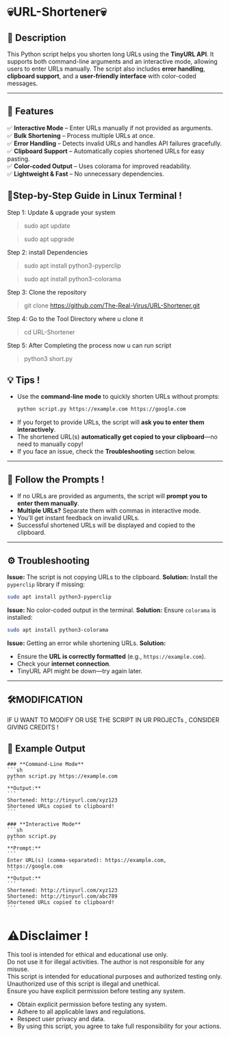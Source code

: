 # 💀URL-Shortener💀

## 📜 Description

This Python script helps you shorten long URLs using the **TinyURL API**. It supports both command-line arguments and an interactive mode, allowing users to enter URLs manually. The script also includes **error handling**, **clipboard support**, and a **user-friendly interface** with color-coded messages.

---

## 🔑 Features

✅ **Interactive Mode** – Enter URLs manually if not provided as arguments.  
✅ **Bulk Shortening** – Process multiple URLs at once.  
✅ **Error Handling** – Detects invalid URLs and handles API failures gracefully.  
✅ **Clipboard Support** – Automatically copies shortened URLs for easy pasting.  
✅ **Color-coded Output** – Uses colorama for improved readability.  
✅ **Lightweight & Fast** – No unnecessary dependencies.  

## 🚀Step-by-Step Guide in Linux Terminal !

Step 1: Update & upgrade your system  
>sudo apt update  

>sudo apt upgrade  

Step 2: install Dependencies  
>sudo apt install python3-pyperclip  

>sudo apt install python3-colorama  

Step 3: Clone the repository  
>git clone https://github.com/The-Real-Virus/URL-Shortener.git  

Step 4: Go to the Tool Directory where u clone it  
>cd URL-Shortener  

Step 5: After Completing the process now u can run script  
>python3 short.py  

## 💡 Tips !

- Use the **command-line mode** to quickly shorten URLs without prompts:
  ```sh
  python script.py https://example.com https://google.com
  ```
- If you forget to provide URLs, the script will **ask you to enter them interactively**.
- The shortened URL(s) **automatically get copied to your clipboard**—no need to manually copy!
- If you face an issue, check the **Troubleshooting** section below.

---

## 🤝 Follow the Prompts !

- If no URLs are provided as arguments, the script will **prompt you to enter them manually**.
- **Multiple URLs?** Separate them with commas in interactive mode.
- You'll get instant feedback on invalid URLs.
- Successful shortened URLs will be displayed and copied to the clipboard.

---

## ⚙️ Troubleshooting

**Issue:** The script is not copying URLs to the clipboard.
**Solution:** Install the `pyperclip` library if missing:
```sh
sudo apt install python3-pyperclip
```

**Issue:** No color-coded output in the terminal.
**Solution:** Ensure `colorama` is installed:
```sh
sudo apt install python3-colorama
```

**Issue:** Getting an error while shortening URLs.
**Solution:**
- Ensure the **URL is correctly formatted** (e.g., `https://example.com`).
- Check your **internet connection**.
- TinyURL API might be down—try again later.

---

## 🛠️MODIFICATION 

IF U WANT TO MODIFY OR USE THE SCRIPT IN UR PROJECTs , CONSIDER GIVING CREDITS !  

## 📂 Example Output

	### **Command-Line Mode**
	```sh
	python script.py https://example.com
	```
	**Output:**
	```
	Shortened: http://tinyurl.com/xyz123
	Shortened URLs copied to clipboard!
	```

	### **Interactive Mode**
	```sh
	python script.py
	```
	**Prompt:**
	```
	Enter URL(s) (comma-separated): https://example.com, https://google.com
	```
	**Output:**
	```
	Shortened: http://tinyurl.com/xyz123
	Shortened: http://tinyurl.com/abc789
	Shortened URLs copied to clipboard!
	```

# ⚠️Disclaimer !
This tool is intended for ethical and educational use only.  
Do not use it for illegal activities. The author is not responsible for any misuse.  
This script is intended for educational purposes and authorized testing only.  
Unauthorized use of this script is illegal and unethical.  
Ensure you have explicit permission before testing any system.  
- Obtain explicit permission before testing any system.  
- Adhere to all applicable laws and regulations.  
- Respect user privacy and data.  
- By using this script, you agree to take full responsibility for your actions.  
